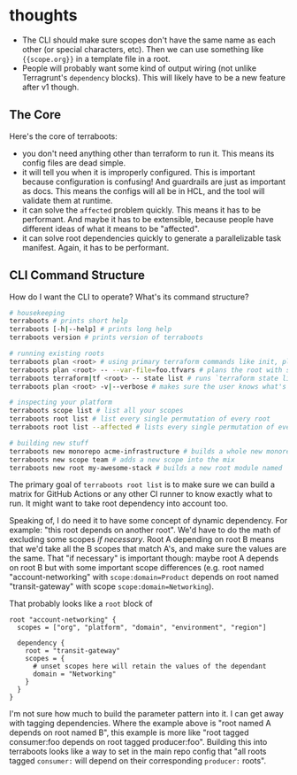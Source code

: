 # thoughts

- The CLI should make sure scopes don't have the same name as each other (or
  special characters, etc).
  Then we can use something like `{{scope.org}}` in a template file in a root.
- People will probably want some kind of output wiring (not unlike Terragrunt's
  `dependency` blocks). This will likely have to be a new feature after v1
  though.

## The Core

Here's the core of terraboots:

- you don't need anything other than terraform to run it. This means its config
  files are dead simple.
- it will tell you when it is improperly configured. This is important because
  configuration is confusing! And guardrails are just as important as docs.
  This means the configs will all be in HCL, and the tool will validate them at
  runtime.
- it can solve the `affected` problem quickly. This means it has to be
  performant. And maybe it has to be extensible, because people have different
  ideas of what it means to be "affected".
- it can solve root dependencies quickly to generate a parallelizable task
  manifest. Again, it has to be performant.

## CLI Command Structure

How do I want the CLI to operate? What's its command structure?

```sh
# housekeeping
terraboots # prints short help
terraboots [-h|--help] # prints long help
terraboots version # prints version of terraboots

# running existing roots
terraboots plan <root> # using primary terraform commands like init, plan, apply and output will do what they say on the tin
terraboots plan <root> -- --var-file=foo.tfvars # plans the root with some extra tf cli arguments
terraboots terraform|tf <root> -- state list # runs `terraform state list` in the given root
terraboots plan <root> -v|--verbose # makes sure the user knows what's happening in the templating

# inspecting your platform
terraboots scope list # list all your scopes
terraboots root list # list every single permutation of every root
terraboots root list --affected # lists every single permutation of every root *which has been affected* (for some definition of "affected")

# building new stuff
terraboots new monorepo acme-infrastructure # builds a whole new monorepo named "acme-infrastructure"
terraboots new scope team # adds a new scope into the mix
terraboots new root my-awesome-stack # builds a new root module named 'my-awesome-stack'
```

The primary goal of `terraboots root list` is to make sure we can build a matrix
for GitHub Actions or any other CI runner to know exactly what to run. It might
want to take root dependency into account too.

Speaking of, I do need it to have some concept of dynamic dependency. For
example: "this root depends on another root". We'd have to do the math of
excluding some scopes _if necessary_. Root A depending on root B means that we'd
take all the B scopes that match A's, and make sure the values are the same.
That "if necessary" is important though: maybe root A depends on root B but with
some important scope differences (e.g. root named "account-networking" with
`scope:domain=Product` depends on root named "transit-gateway" with scope
`scope:domain=Networking`).

That probably looks like a `root` block of

```hcl
root "account-networking" {
  scopes = ["org", "platform", "domain", "environment", "region"]

  dependency {
    root = "transit-gateway"
    scopes = {
      # unset scopes here will retain the values of the dependant
      domain = "Networking"
    }
  }
}

```

I'm not sure how much to build the parameter pattern into it. I can get away
with tagging dependencies. Where the example above is "root named A depends on
root named B", this example is more like "root tagged consumer:foo depends on
root tagged producer:foo". Building this into terraboots looks like a way to set
in the main repo config that "all roots tagged `consumer:` will depend on their
corresponding `producer:` roots".
